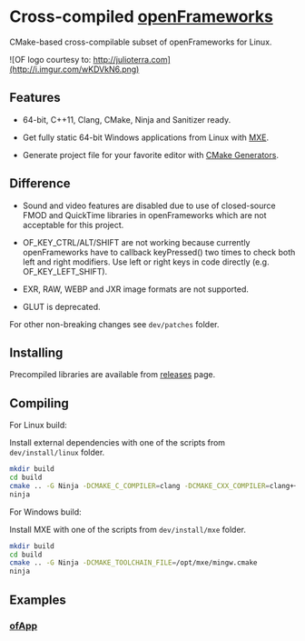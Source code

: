 Cross-compiled [openFrameworks][1]
==================================

CMake-based cross-compilable subset of openFrameworks for Linux.

![OF logo courtesy to: http://julioterra.com](http://i.imgur.com/wKDVkN6.png)


Features
--------

 - 64-bit, C++11, Clang, CMake, Ninja and Sanitizer ready.

 - Get fully static 64-bit Windows applications from Linux with [MXE][2].

 - Generate project file for your favorite editor with [CMake Generators][3].


Difference
----------

 - Sound and video features are disabled due to use of closed-source FMOD and QuickTime libraries in openFrameworks which are not acceptable for this project.

 - OF_KEY_CTRL/ALT/SHIFT are not working because currently openFrameworks have to callback keyPressed() two times to check both left and right modifiers. Use left or right keys in code directly (e.g. OF_KEY_LEFT_SHIFT).

 - EXR, RAW, WEBP and JXR image formats are not supported.

 - GLUT is deprecated.

For other non-breaking changes see `dev/patches` folder.


Installing
----------

Precompiled libraries are available from [releases][4] page.


Compiling
---------

For Linux build:

Install external dependencies with one of the scripts from `dev/install/linux` folder.

```bash
mkdir build
cd build
cmake .. -G Ninja -DCMAKE_C_COMPILER=clang -DCMAKE_CXX_COMPILER=clang++
ninja
```

For Windows build:

Install MXE with one of the scripts from `dev/install/mxe` folder.

```bash
mkdir build
cd build
cmake .. -G Ninja -DCMAKE_TOOLCHAIN_FILE=/opt/mxe/mingw.cmake
ninja
```


Examples
--------

### [ofApp][5]


  [1]: https://github.com/openframeworks/openFrameworks
  [2]: http://mxe.cc
  [3]: http://www.cmake.org/cmake/help/v3.0/manual/cmake-generators.7.html#extra-generators
  [4]: https://github.com/procedural/of/releases
  [5]: https://github.com/procedural/ofApp

